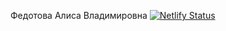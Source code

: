 Федотова Алиса Владимировна
[![Netlify Status](https://api.netlify.com/api/v1/badges/027727cf-ccae-4469-b9aa-8edaf8c74677/deploy-status)](https://app.netlify.com/sites/admiring-hopper-93ad03/deploys)
